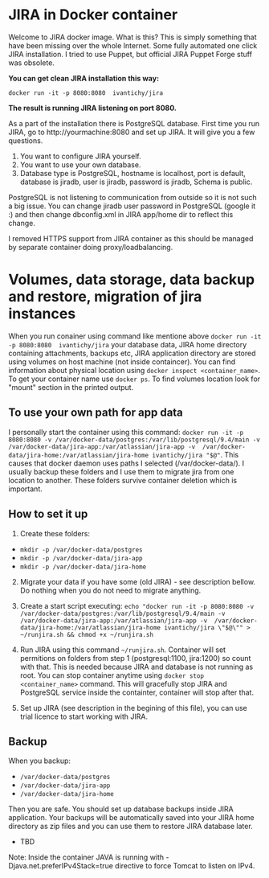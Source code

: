 # JIRA in Docker container

Welcome to JIRA docker image. What is this? This is simply something that have been missing over the whole Internet. Some fully automated one click JIRA installation. I tried to use Puppet, but official JIRA Puppet Forge stuff was obsolete.

**You can get clean JIRA installation this way:**

`docker run -it -p 8080:8080  ivantichy/jira`

**The result is running JIRA listening on port 8080.**

As a part of the installation there is PostgreSQL database. First time you run JIRA, go to http://yourmachine:8080 and set up JIRA. It will give you a few questions.

1. You want to configure JIRA yourself.
2. You want to use your own database.
3. Database type is PostgreSQL, hostname is localhost, port is default, database is jiradb, user is jiradb, password is jiradb, Schema is public.

PostgreSQL is not listening to communication from outside so it is not such a big issue. You can change jiradb user password in PostgreSQL (google it :) and then change dbconfig.xml in JIRA app/home dir to reflect this change. 

I removed HTTPS support from JIRA container as this should be managed by separate container doing proxy/loadbalancing.

# Volumes, data storage, data backup and restore, migration of jira instances

When you run conainer using command like mentione above `docker run -it -p 8080:8080  ivantichy/jira` your database data, JIRA home directory containing attachments, backups etc, JIRA application directory are stored using volumes on host machine (not inside containcer). You can find information about physical location using `docker inspect <container_name>`. To get your container name use `docker ps`. To find volumes location look for "mount" section in the printed output.

## To use your own path for app data

I personally start the container using this command: `docker run -it -p 8080:8080 -v /var/docker-data/postgres:/var/lib/postgresql/9.4/main -v  /var/docker-data/jira-app:/var/atlassian/jira-app -v  /var/docker-data/jira-home:/var/atlassian/jira-home ivantichy/jira "$@"`. This causes that docker daemon uses paths I selected (/var/docker-data/). I usually backup these folders and I use them to migrate jira from one location to another. These folders survive container deletion which is important. 

## How to set it up

1. Create these folders:
 * `mkdir -p /var/docker-data/postgres`
 * `mkdir -p /var/docker-data/jira-app`
 * `mkdir -p /var/docker-data/jira-home`
2. Migrate your data if you have some (old JIRA) - see description bellow. Do nothing when you do not need to migrate anything.

3. Create a start script executing: `echo "docker run -it -p 8080:8080 -v /var/docker-data/postgres:/var/lib/postgresql/9.4/main -v  /var/docker-data/jira-app:/var/atlassian/jira-app -v  /var/docker-data/jira-home:/var/atlassian/jira-home ivantichy/jira \"$@\"" > ~/runjira.sh && chmod +x ~/runjira.sh`

4. Run JIRA using this command `~/runjira.sh`. Container will set permitions on folders from step 1 (postgresql:1100, jira:1200) so count with that. This is needed because JIRA and database is not running as root. You can stop container anytime using `docker stop <container_name>` command. This will gracefully stop JIRA and PostgreSQL service inside the containter, container will stop after that.

5. Set up JIRA (see description in the begining of this file), you can use trial licence to start working with JIRA.

## Backup
When you backup:

* `/var/docker-data/postgres`
* `/var/docker-data/jira-app`
* `/var/docker-data/jira-home`
 
Then you are safe. You should set up database backups inside JIRA application. Your backups will be automatically saved into your JIRA home directory as zip files and you can use them to restore JIRA database later.

- TBD


Note: Inside the container JAVA is running with -Djava.net.preferIPv4Stack=true directive to force Tomcat to listen on IPv4.
